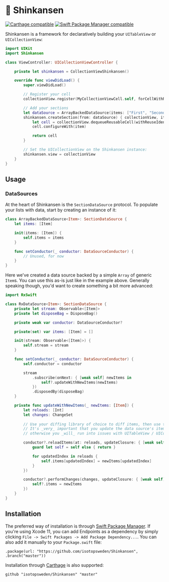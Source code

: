 # 🚅 Shinkansen

[![Carthage compatible](https://img.shields.io/badge/Carthage-compatible-4BC51D.svg?style=flat)](https://github.com/Carthage/Carthage)
[![Swift Package Manager compatible](https://img.shields.io/badge/Swift%20Package%20Manager-compatible-brightgreen.svg)](https://github.com/apple/swift-package-manager)

Shinkansen is a framework for declaratively building your `UITableView` or `UICollectionView`:

```swift
import UIKit
import Shinkansen

class ViewController: UICollectionViewController {

    private let shinkansen = CollectionViewShinkansen()

    override func viewDidLoad() {
        super.viewDidLoad()

        // Register your cell
        collectionView.register(MyCollectionViewCell.self, forCellWithReuseIdentifier: "MyCell")

        // Add your sections
        let dataSource = ArrayBackedDataSource(items: ["First", "Second", "Third"])
        shinkansen.createSection(from: dataSource) { collectionView, item, indexPath in
            let cell = collectionView.dequeueReusableCell(withReuseIdentifier: "MyCell", for: indexPath) as! MyCollectionViewCell
            cell.configureWith(item)

            return cell
        }

        // Set the UICollectionView on the Shinkansen instance:
        shinkansen.view = collectionView
    }
}
```

## Usage

### DataSources
At the heart of Shinkansen is the `SectionDataSource` protocol. To populate your lists with data, start by creating an instance of it:

```swift
class ArrayBackedDataSource<Item>: SectionDataSource {
    let items: [Item]

    init(items: [Item]) {
        self.items = items
    }

    func setConductor(_ conductor: DataSourceConductor) {
        // Unused, for now
    }
}
```

Here we've created a data source backed by a simple `Array` of generic `Item`s. You can use this as-is just like in the example above. Generally speaking though, you'd want to create something a bit more advanced:

```swift
import RxSwift

class RxDataSource<Item>: SectionDataSource {
    private let stream: Observable<[Item]>
    private let disposeBag = DisposeBag()

    private weak var conductor: DataSourceConductor?

    private(set) var items: [Item] = []

    init(stream: Observable<[Item]>) {
        self.stream = stream
    }

    func setConductor(_ conductor: DataSourceConductor) {
        self.conductor = conductor

        stream
            .subscribe(onNext: { [weak self] newItems in
                self?.updateWithNewItems(newItems)
            })
            .disposedBy(disposeBag)
    }

    private func updateWithNewItems(_ newItems: [Item]) {
        let reloads: [Int]
        let changes: ChangeSet
        
        // Use your diffing library of choice to diff items, then use the conductor to apply them.
        // It's _very_ important that you update the data source's items in the updateClosure callback,
        // otherwise you _will_ run into issues with UITableView / UICollectionView state

        conductor?.reloadItems(at: reloads, updateClosure: { [weak self] in
            guard let self = self else { return }

            for updatedIndex in reloads {
                self.items[updatedIndex] = newItems[updatedIndex]
            }
        })

        conductor?.performChanges(changes, updateClosure: { [weak self] in
            self?.items = newItems
        })
    }
}
```

## Installation
The preferred way of installation is through [Swift Package Manager](https://github.com/apple/swift-package-manager). If you're using Xcode 11, you can add Endpoints as a dependency by simply clicking `File -> Swift Packages -> Add Package Dependency...`. You can also add it manually to your `Package.swift` file:

```
.package(url: "https://github.com/isotopsweden/Shinkansen", .branch("master"))
```

Installation through [Carthage](https://github.com/Carthage/Carthage) is also supported:

```
github "isotopsweden/Shinkansen" "master"
```
